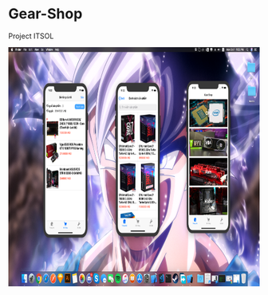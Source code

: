 # Gear-Shop
Project ITSOL

<img src="images/images.png" alt="Smiley face" height="480" width="900">
